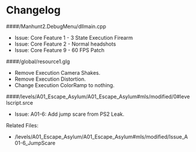 # Changelog

####/Manhunt2.DebugMenu/dllmain.cpp
* Issue: Core Feature 1 - 3 State Execution Firearm
* Issue: Core Feature 2 - Normal headshots
* Issue: Core Feature 9 - 60 FPS Patch

####/global/resource1.glg

* Remove Execution Camera Shakes.
* Remove Execution Distortion.
* Change Execution ColorRamp to nothing.


####/levels/A01_Escape_Asylum/A01_Escape_Asylum#mls/modified/0#levelscript.srce

* Issue: A01-6: Add jump scare from PS2 Leak.

Related Files: 
* /levels/A01_Escape_Asylum/A01_Escape_Asylum#mls/modified/Issue_A01-6_JumpScare


